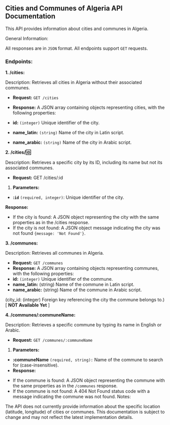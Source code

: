 ## Cities and Communes of Algeria API Documentation

This API provides information about cities and communes in Algeria.

General Information:

All responses are in `JSON` format.
All endpoints support `GET` requests.

### Endpoints:

**1. /cities:**

Description: Retrieves all cities in Algeria without their associated communes.

- **Request:** `GET /cities`

- **Response:**
  A JSON array containing objects representing cities, with the following properties:
- **id:** `(integer)` Unique identifier of the city.
- **name_latin:** `(string)` Name of the city in Latin script.
- **name_arabic:** `(string)` Name of the city in Arabic script.

**2. /cities/:id:**

Description: Retrieves a specific city by its ID, including its name but not its associated communes.

- **Request:** GET /cities/:id

1. **Parameters:**

- **:`id`** `(required, integer)`: Unique identifier of the city.

**Response:**

- If the city is found:
  A JSON object representing the city with the same properties as in the /cities response.
- If the city is not found:
  A JSON object message indicating the city was not found `{message: 'Not Found'}`.

**3. /communes:**

Description: Retrieves all communes in Algeria.

- **Request:** `GET /communes`
- **Response:**
  A JSON array containing objects representing communes, with the following properties:
- **id:** `(integer)` Unique identifier of the commune.
- **name_latin:** (string) Name of the commune in Latin script.
- **name_arabic:** (string) Name of the commune in Arabic script.

(city_id: (integer) Foreign key referencing the city the commune belongs to.) [ **NOT Available Yet** ]

**4. /communes/:communeName:**

Description: Retrieves a specific commune by typing its name in English or Arabic.

- **Request:** `GET /communes/:communeName`

1. **Parameters:**

- **:communeName** `(required, string):` Name of the commune to search for (case-insensitive).
- **Response:**

* If the commune is found:
  A JSON object representing the commune with the same properties as in the `/communes` response.
* If the commune is not found:
  A 404 Not Found status code with a message indicating the commune was not found.
  Notes:

The API does not currently provide information about the specific location (latitude, longitude) of cities or communes.
This documentation is subject to change and may not reflect the latest implementation details.
